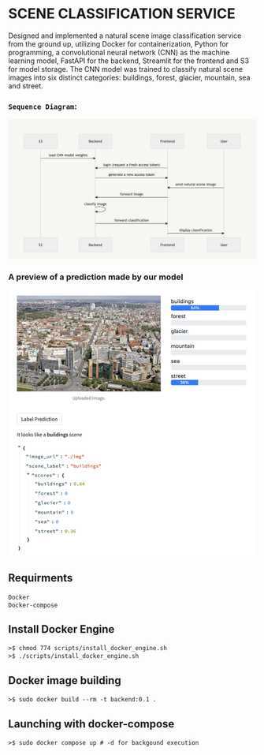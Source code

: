 # SCENE CLASSIFICATION SERVICE

Designed and implemented a natural scene image classification service from the ground up, utilizing Docker for containerization, Python for programming, a convolutional neural network (CNN) as the machine learning model, FastAPI for the backend, Streamlit for the frontend and S3 for model storage. The CNN model was trained to classify natural scene images into six distinct categories: buildings, forest, glacier, mountain, sea and street.
### `Sequence Diagram`:
![Service Sequence Diagram](src/sequenceDiagram.png)
### A preview of a prediction made by our model
![A test image](src/exemple.png)

## Requirments
```
Docker
Docker-compose
```

## Install Docker Engine
```
>$ chmod 774 scripts/install_docker_engine.sh
>$ ./scripts/install_docker_engine.sh
```

## Docker image building
```
>$ sudo docker build --rm -t backend:0.1 .
```
## Launching with docker-compose 
```
>$ sudo docker compose up # -d for backgound execution
```
